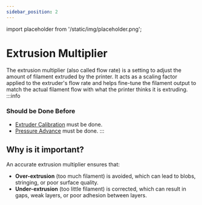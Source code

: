 ```yaml
---
sidebar_position: 2
---
```



import placeholder from '/static/img/placeholder.png';

# Extrusion Multiplier
The extrusion multiplier (also called flow rate) is a setting to adjust the amount of filament extruded by the printer. It acts as a scaling factor applied to the extruder's flow rate and helps fine-tune the filament output to match the actual filament flow with what the printer thinks it is extruding.
:::info
### Should be Done Before
- [Extruder Calibration](/Extruder%20Calibration) must be done.
- [Pressure Advance](/Extruder%20Calibration) must be done.
:::

## Why is it important?
An accurate extrusion multiplier ensures that:

 - **Over-extrusion** (too much filament) is avoided, which can lead to blobs, stringing, or poor surface quality.
 - **Under-extrusion** (too little filament) is corrected, which can result in gaps, weak layers, or poor adhesion between layers.